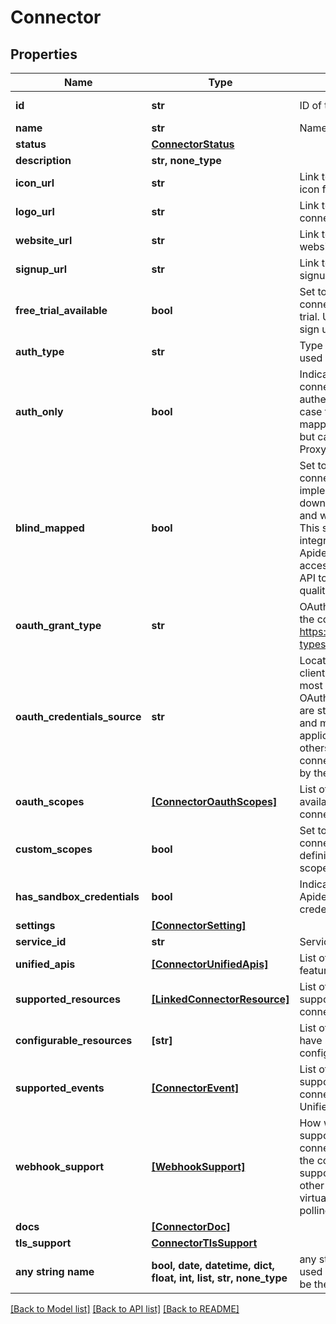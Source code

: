 # Connector


## Properties
Name | Type | Description | Notes
------------ | ------------- | ------------- | -------------
**id** | **str** | ID of the connector. | [optional] [readonly] 
**name** | **str** | Name of the connector. | [optional] 
**status** | [**ConnectorStatus**](ConnectorStatus.md) |  | [optional] 
**description** | **str, none_type** |  | [optional] 
**icon_url** | **str** | Link to a small square icon for the connector. | [optional] 
**logo_url** | **str** | Link to the full logo for the connector. | [optional] 
**website_url** | **str** | Link to the connector&#39;s website. | [optional] 
**signup_url** | **str** | Link to the connector&#39;s signup page. | [optional] 
**free_trial_available** | **bool** | Set to &#x60;true&#x60; when the connector offers a free trial. Use &#x60;signup_url&#x60; to sign up for a free trial | [optional] 
**auth_type** | **str** | Type of authorization used by the connector | [optional] [readonly] 
**auth_only** | **bool** | Indicates whether a connector only supports authentication. In this case the connector is not mapped to a Unified API, but can be used with the Proxy API | [optional] [readonly] 
**blind_mapped** | **bool** | Set to &#x60;true&#x60; when connector was implemented from downstream docs only and without API access. This state indicates that integration will require Apideck support, and access to downstream API to validate mapping quality. | [optional] [readonly] 
**oauth_grant_type** | **str** | OAuth grant type used by the connector. More info: https://oauth.net/2/grant-types | [optional] [readonly] 
**oauth_credentials_source** | **str** | Location of the OAuth client credentials. For most connectors the OAuth client credentials are stored on integration and managed by the application owner. For others they are stored on connection and managed by the consumer in Vault. | [optional] [readonly] 
**oauth_scopes** | [**[ConnectorOauthScopes]**](ConnectorOauthScopes.md) | List of OAuth Scopes available for this connector. | [optional] 
**custom_scopes** | **bool** | Set to &#x60;true&#x60; when connector allows the definition of custom scopes. | [optional] [readonly] 
**has_sandbox_credentials** | **bool** | Indicates whether Apideck Sandbox OAuth credentials are available. | [optional] 
**settings** | [**[ConnectorSetting]**](ConnectorSetting.md) |  | [optional] 
**service_id** | **str** | Service provider identifier | [optional] 
**unified_apis** | [**[ConnectorUnifiedApis]**](ConnectorUnifiedApis.md) | List of Unified APIs that feature this connector. | [optional] 
**supported_resources** | [**[LinkedConnectorResource]**](LinkedConnectorResource.md) | List of resources that are supported on the connector. | [optional] 
**configurable_resources** | **[str]** | List of resources that have settings that can be configured. | [optional] 
**supported_events** | [**[ConnectorEvent]**](ConnectorEvent.md) | List of events that are supported on the connector across all Unified APIs. | [optional] 
**webhook_support** | [**[WebhookSupport]**](WebhookSupport.md) | How webhooks are supported for the connector. Sometimes the connector natively supports webhooks, other times Apideck virtualizes them based on polling. | [optional] 
**docs** | [**[ConnectorDoc]**](ConnectorDoc.md) |  | [optional] 
**tls_support** | [**ConnectorTlsSupport**](ConnectorTlsSupport.md) |  | [optional] 
**any string name** | **bool, date, datetime, dict, float, int, list, str, none_type** | any string name can be used but the value must be the correct type | [optional]

[[Back to Model list]](../../README.md#documentation-for-models) [[Back to API list]](../../README.md#documentation-for-api-endpoints) [[Back to README]](../../README.md)


